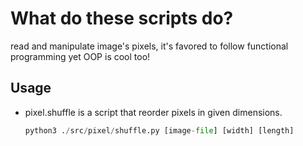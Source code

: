 # What do these scripts do?
read and manipulate image's pixels, it's favored to follow functional programming yet OOP is cool too!

## Usage
* pixel.shuffle is a script that reorder pixels in given dimensions.
  ```python
  python3 ./src/pixel/shuffle.py [image-file] [width] [length] 
  ```
